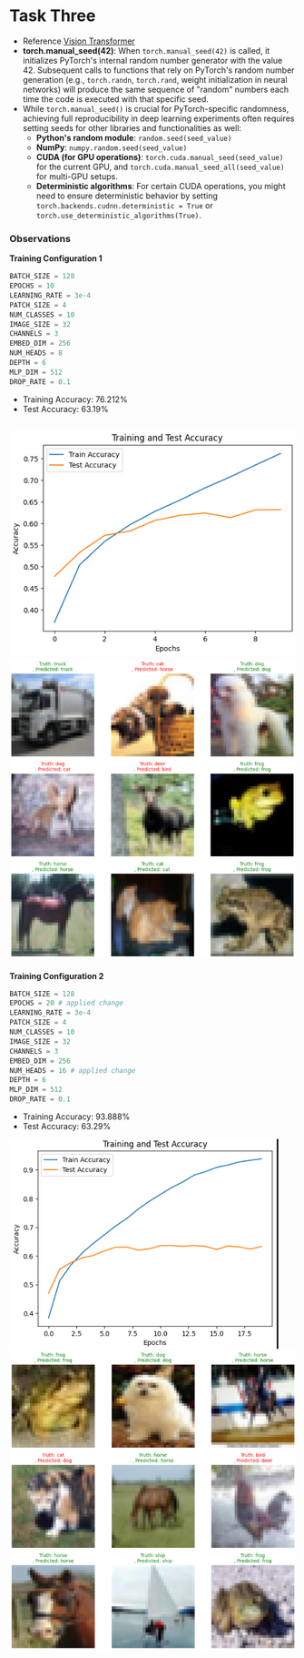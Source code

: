 # Task Three
* Reference [Vision Transformer](https://github.com/kentaroy47/vision-transformers-cifar10)
* **torch.manual_seed(42)**: 
    When `torch.manual_seed(42)` is called, it initializes PyTorch's internal random number generator with the value 42. Subsequent calls to functions that rely on PyTorch's random number generation (e.g., `torch.randn`, `torch.rand`, weight initialization in neural networks) will produce the same sequence of "random" numbers each time the code is executed with that specific seed.
* While `torch.manual_seed()` is crucial for PyTorch-specific randomness, achieving full reproducibility in deep learning experiments often requires setting seeds for other libraries and functionalities as well:
    * **Python's random module**: `random.seed(seed_value)`
    * **NumPy**: `numpy.random.seed(seed_value)`
    * **CUDA (for GPU operations)**: `torch.cuda.manual_seed(seed_value)` for the current GPU, and `torch.cuda.manual_seed_all(seed_value)` for multi-GPU setups.
    * **Deterministic algorithms**: For certain CUDA operations, you might need to ensure deterministic behavior by setting `torch.backends.cudnn.deterministic = True` or `torch.use_deterministic_algorithms(True)`.

### Observations
**Training Configuration 1**
```py
BATCH_SIZE = 128
EPOCHS = 10
LEARNING_RATE = 3e-4
PATCH_SIZE = 4
NUM_CLASSES = 10
IMAGE_SIZE = 32
CHANNELS = 3
EMBED_DIM = 256
NUM_HEADS = 8
DEPTH = 6
MLP_DIM = 512
DROP_RATE = 0.1
```
* Training Accuracy: $76.212$%
* Test Accuracy: $63.19$%


![Accuracy Plot](./assets/output_1.png)
![Prediction Plot](./assets//output_2.png)
---

**Training Configuration 2**
```py
BATCH_SIZE = 128
EPOCHS = 20 # applied change
LEARNING_RATE = 3e-4
PATCH_SIZE = 4
NUM_CLASSES = 10
IMAGE_SIZE = 32
CHANNELS = 3
EMBED_DIM = 256
NUM_HEADS = 16 # applied change
DEPTH = 6
MLP_DIM = 512
DROP_RATE = 0.1
```
* Training Accuracy: $93.888$%
* Test Accuracy: $63.29$%


![Accuracy Plot](./assets/output_3.png)
![Prediction Plot](./assets/output_4.png)